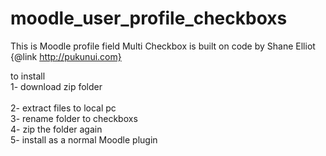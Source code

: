 # moodle_user_profile_checkboxs
This is Moodle profile field Multi Checkbox
is built on code by Shane Elliot {@link http://pukunui.com}

to install<br>
1- download zip folder<br><br>
2- extract files to local pc<br>
3- rename folder to checkboxs<br>
4- zip the folder again <br>
5- install as a normal Moodle plugin<br>

